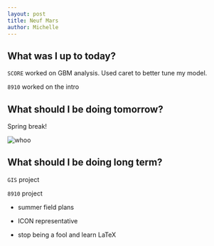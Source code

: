 ```yaml
---
layout: post
title: Neuf Mars
author: Michelle
---
```


## What was I up to today?

`SCORE` worked on GBM analysis. Used caret to better tune my model.

`8910` worked on the intro

## What should I be doing tomorrow?

Spring break!

![whoo](https://40.media.tumblr.com/tumblr_m492phk2Hx1qzjj18o1_500.png)

## What should I be doing long term?

`GIS` project 

`8910` project

* summer field plans

* ICON representative

* stop being a fool and learn LaTeX


<i class="fa fa-code" style="color:pink"> </i>




